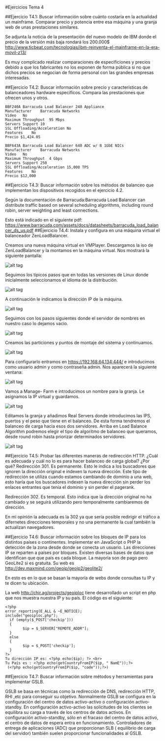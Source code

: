 #Ejercicios Tema 4

##Ejercicio T4.1: Buscar información sobre cuánto costaría en la actualidad un mainframe. Comparar precio y potencia entre esa máquina y una granja web de unas prestaciones similares. 

Se adjunta la noticia de la presentación del nuevo modelo de IBM donde el precio de la versión más baja rondará los 200.000$
http://www.ticbeat.com/tecnologias/ibm-reinventa-el-mainframe-en-la-era-movil-z13/

Es muy complicado realizar comparaciones de especificiones y precios debido a que los fabricantes no los exponen de forma pública si no que dichos precios se negocian de forma personal con las grandes empresas interesadas.

##Ejercicio T4.2: Buscar información sobre precio y características de balanceadores hardware específicos. Compara las prestaciones que ofrecen unos y otros. 

    BBF240A Barracuda Load Balancer 240 Appliance
    Manufacturer	Barracuda Networks
    Video	No
    Maximum Throughput	95 Mbps
    Servers Support	10
    SSL Offloading/Acceleration	No
    Features	No
    Precio $1,424.05

    BBF643A Barracuda Load Balancer 640 ADC w/ 8 1GbE NICs
    Manufacturer	Barracuda Networks
    Video	No
    Maximum Throughput	4 Gbps
    Servers Support	250
    SSL Offloading/Acceleration	15,000 TPS
    Features	No
    Precio $12,000


##Ejercicio T4.3: Buscar información sobre los métodos de balanceo que implementan los dispositivos recogidos en el ejercicio 4.2.

Según la documentación de Barracuda:Barracuda Load Balancer can distribute traffic based on several scheduling algorithms, including round robin, server weighting and least connections. 

Esto está indicado en el siguiente pdf: https://www.barracuda.com/assets/docs/datasheets/barracuda_load_balancer_ds_us.pdf
##Ejercicio T4.4: Instala y configura en una máquina virtual el balanceador ZenLoadBalancer. 

Creamos una nueva máquina virtual en VMPlayer. Descargamos la iso de ZenLoadBalancer y la montamos en la máquina virtual. Nos mostrará la siguiente pantalla:

![alt tag](https://github.com/jfranguerrero/SWAP/blob/master/Ejercicios_Clase/ZenLoadBalancer/zen_1.png?raw=true)

Seguimos los típicos pasos que en todas las versiones de Linux donde inicialmente seleccionamos el idioma de la distribución.

![alt tag](https://github.com/jfranguerrero/SWAP/blob/master/Ejercicios_Clase/ZenLoadBalancer/zen_2.png?raw=true)

A continuación le indicamos la dirección IP de la máquina.

![alt tag](https://github.com/jfranguerrero/SWAP/blob/master/Ejercicios_Clase/ZenLoadBalancer/zen_3.png?raw=true)

Seguimos con los pasos siguientes donde el servidor de nombres en nuestro caso lo dejamos vacío.

![alt tag](https://github.com/jfranguerrero/SWAP/blob/master/Ejercicios_Clase/ZenLoadBalancer/zen_4.png?raw=true)

Creamos las particiones y puntos de montaje del sistema y continuamos.

![alt tag](https://github.com/jfranguerrero/SWAP/blob/master/Ejercicios_Clase/ZenLoadBalancer/zen_5.png?raw=true)

Para configurarlo entramos en https://192.168.64.134:444/ e introducimos como usuario admin y como contraseña admin. Nos aparecerá la siguiente ventana:

![alt tag](https://github.com/jfranguerrero/SWAP/blob/master/Ejercicios_Clase/ZenLoadBalancer/zen_6.png?raw=true)

Vamos a Manage- Farm e introducimos un nombre para la granja. Le asignamos la IP virtual y guardamos.

![alt tag](https://github.com/jfranguerrero/SWAP/blob/master/Ejercicios_Clase/ZenLoadBalancer/zen_7.png?raw=true)

Editamos la granja y añadimos Real Servers donde introducimos las IPS, puertos y el peso que tiene en el balanceo. De esta forma tendremos el balanceo de carga hacia esos dos servidores. Arriba en Load Balance Algorithm podremos elegir el tipo de algoritmo de balanceo que queramos, desde round robin hasta priorizar determinados servidores. 

![alt tag](https://github.com/jfranguerrero/SWAP/blob/master/Ejercicios_Clase/ZenLoadBalancer/zen_8.png?raw=true)

##Ejercicio T4.5: Probar las diferentes maneras de redirección HTTP. ¿Cuál es adecuada y cuál no lo es para hacer balanceo de carga global? ¿Por qué? 
Redirección 301. Es permanente. Esto le indica a los buscadores que ignoren la dirección original e indexen la nueva dirección. Este tipo de redirección se utiliza cuando estamos cambiando de dominio a una web, esto haría que los buscadores indexen la nueva dirección sin perder los enlaces entrantes que tenía el dominio y sin perder el pagerank.

Redirección 302. Es temporal. Esto indica que la dirección original no ha cambiado y se seguirá utilizando pero temporalmente cambiaremos de dirección.

En mi opinión la adecuada es la 302 ya que sería posible redirigir el tráfico a difernetes direcciones temporales y no una permanente la cual también la actualizan navegadores.

##Ejercicio T4.6: Buscar información sobre los bloques de IP para los distintos países o continentes. Implementar en JavaScript o PHP la detección de la zona desde donde se conecta un usuario.
Las direcciones IP se reparten a países por bloques. Existen diversas bases de datos que identifican que que país es cada bloque. La mayoría son de pago pero GeoLite2 si es gratuita. Su web es http://dev.maxmind.com/geoip/geoip2/geolite2/

En esto es en lo que se basan la mayoría de webs donde consultas tu IP y te dicen tu ubicación.

La web http://chir.ag/projects/geoiploc tiene desarrollado un script en php que nos muestra nuestra IP y su país. El código es el siguiente:

```ssh
<?php
error_reporting(E_ALL & ~E_NOTICE);
include("geoiploc.php"); 
  if (empty($_POST['checkip']))
  {
        $ip = $_SERVER["REMOTE_ADDR"]; 
  }
  else
  {
        $ip = $_POST['checkip']; 
  }
?> 
Tu dirección IP es: <?php echo($ip); ?> <br>
Tu País es : <?php echo(getCountryFromIP($ip, " NamE"));?>
 (<?php echo(getCountryFromIP($ip, "code"));?>)
```


##Ejercicio T4.7: Buscar información sobre métodos y herramientas para implementar GSLB. 

GSLB se basa en técnicas como la redirección de DNS, redirección HTTP, RHI ,etc para conseguir su objetivo. Normalmente GSLB se configura en la configuración del centro de datos activo-activo o configuración activo-standby. En configuración activo-activo las solicitudes de los clientes se equilibra su carga a través de los centros de datos activos. En configuración activo-standby, sólo en el fracaso del centro de datos activo, el centro de datos de espera entra en funcionamiento. Controladores de entrega de aplicaciones (ADC) que proporcionan SLB ( equilibrio de carga del servidor) también suelen proporcionar funcionalidades al GSLB.